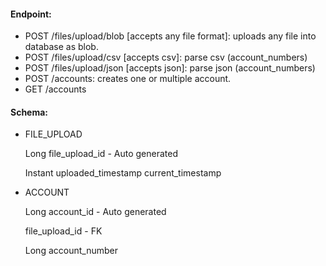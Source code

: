 #### Endpoint: 
- POST /files/upload/blob [accepts any file format]: uploads any file into database as blob.
- POST /files/upload/csv [accepts csv]: parse csv (account_numbers)
- POST /files/upload/json [accepts json]: parse json (account_numbers)
- POST /accounts: creates one or multiple account.
- GET /accounts

#### Schema:
- FILE_UPLOAD

    Long file_upload_id - Auto generated
    
    Instant uploaded_timestamp current_timestamp

- ACCOUNT
    
    Long account_id - Auto generated
    
    file_upload_id - FK
    
    Long account_number


    
